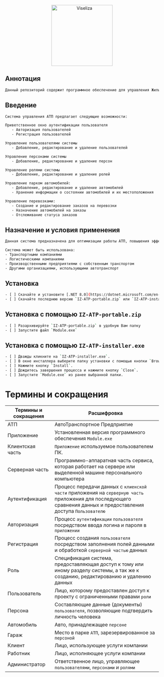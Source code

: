<p align="center">
  <a href="https://github.com/viseliza" target="blank"><img src="https://encrypted-tbn0.gstatic.com/images?q=tbn:ANd9GcSfwC9yeGOFhusb08Nb7kclo7xjJHozaszx0g&s" width="200" alt="Viseliza" /></a>
</p>


## Аннотация
```bash
Данный репозиторий содержит программное обеспечение для управления Жилищно-коммунальное хозяйство (далее - ЖКХ). Программа предназначена для автоматизации ключевых процессов, таких как управление парком (гаражами) для автомобилей, управление заказами клиентов по перевозке авто.
```


## Введение

```bash
Система управления АТП предлагает следующие возможности:

Приветственное окно аутентификации пользователя
   - Авторизация пользователей
   - Регистрация пользователей

Управление пользователями системы
   - Добавление, редактирование и удаление пользователей

Управление персонами системы
   - Добавление, редактирование и удаление персон

Управление ролями системы
   - Добавление, редактирование и удаление ролей

Управление парком автомобилей:
   - Добавление, редактирование и удаление автомобилей
   - Хранение информации о состоянии автомобилей и их местоположения

Управление перевозками:
   - Создание и редактирование заказов на перевозки
   - Назначение автомобилей на заказы
   - Отслеживание статуса заказов
```

## Назначение и условия применения 

```bash
Данная система предназначена для оптимизации работы АТП, повышения эффективности и снижения затрат.

Система может быть использована:
- Транспортными компаниями
- Логистическими компаниями
- Производственными предприятиями с собственным транспортом
- Другими организациями, использующими автотранспорт
```


## Установка

```bash
- [ ] Скачайте и установите [.NET 8.0](https://dotnet.microsoft.com/en-us/download/dotnet/8.0).
- [ ] Скачайте последнюю версию `IZ-ATP-portable.zip` или `IZ-ATP-installer.exe` [со страницы релиза](https://gogs.zxrdev.ru/ZxXxR/ATP/releases).
```

## Установка с помощью `IZ-ATP-portable.zip`

```bash
- [ ] Разархивируйте `IZ-ATP-portable.zip` в удобную Вам папку
- [ ] Запустите файл `Module.exe` 
```

## Установка с помощью `IZ-ATP-installer.exe`

```bash
- [ ] Дважды кликните на `IZ-ATP-installer.exe`.
- [ ] В окне инсталлера выберите папку установки с помощью кнопки `Browse`. *(По умолчанию `C:\Program Files (x86)\IZ-ATP`)*
- [ ] Нажмите кнопку `Install`.
- [ ] Дождитесь завершения процесса и нажмите кнопку `Close`.
- [ ] Запустите `Module.exe` из ранее выбранной папки.
```


# Термины и сокращения 

Термины и сокращения | Расшифровка
------------ | ------------
АТП | АвтоТранспортное Предприятие
Приложение | Установленная версия программного обеспечения `Module.exe` 
Клиентская часть | `Приложение` используемое пользователем ПК.
Серверная часть | Программно-аппаратная часть сервиса, которая работает на сервере или выделенной машине персонального компьютера
Аутентификация | Процесс передачи данных с `клиенской части` приложения на `серверную часть` приложения для последующего сравнения данных и предоставления доступа `Пользователю`
Авторизация | Процесс `аутентификации` `пользователя` посредством ввода логина и пароля в `приложении`
Регистрация | Процесс создания `пользователя` посредством заполнения полей данными и обработкой `серверной частью` данных
Роль | Спецификация система, предоставляющая доступ  к тому или иному разделу системы, а так же к созданию, редактированию и удалению данных
Пользователь | Лицо, которому предоставлен доступ к проекту с ограниченными правами `роли`
Персона | Составляющие данные (документы) `пользователя`, позволяющие подтвердить личность человека
Автомобиль | Авто, принадлежащее `персоне`
Гараж | Место в парке `АТП`, зарезервированное за `персоной`
Клиент | Лицо, использующее услуги компании
Работник | Лицо, исполняющее услуги компании
Администратор | Ответственное лицо, управляющее `пользователями`, `персонами` и `ролями`